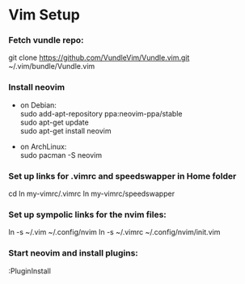 # Vim Setup

###  Fetch vundle repo:
git clone https://github.com/VundleVim/Vundle.vim.git ~/.vim/bundle/Vundle.vim

###  Install neovim 

  * on Debian:  
  sudo add-apt-repository ppa:neovim-ppa/stable  
  sudo apt-get update  
  sudo apt-get install neovim  

  * on ArchLinux:  
  sudo pacman -S neovim  

###  Set up links for .vimrc and speedswapper in Home folder
cd
ln my-vimrc/.vimrc
ln my-vimrc/speedswapper

###  Set up sympolic links for the nvim files:
ln -s ~/.vim ~/.config/nvim
ln -s ~/.vimrc ~/.config/nvim/init.vim

###  Start neovim and install plugins: 
:PluginInstall
